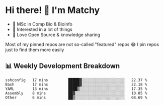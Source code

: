 # Hi there! 👋 I'm Matchy

- 🧬 MSc in Comp Bio & Bioinfo
- 🎈 Interested in a lot of things
- 💜 Love Open Source & knowledge sharing

Most of my pinned repos are not so-called "featured" repos 😂 I pin repos just to find them more easily

## 📊 Weekly Development Breakdown

<!--START_SECTION:waka-->

```text
sshconfig   17 mins         █████▓░░░░░░░░░░░░░░░░░░░   22.37 %
Bash        17 mins         █████▓░░░░░░░░░░░░░░░░░░░   22.18 %
YAML        13 mins         ████▒░░░░░░░░░░░░░░░░░░░░   17.35 %
Assembly    8 mins          ██▓░░░░░░░░░░░░░░░░░░░░░░   10.05 %
Other       6 mins          ██▒░░░░░░░░░░░░░░░░░░░░░░   08.69 %
```

<!--END_SECTION:waka-->
